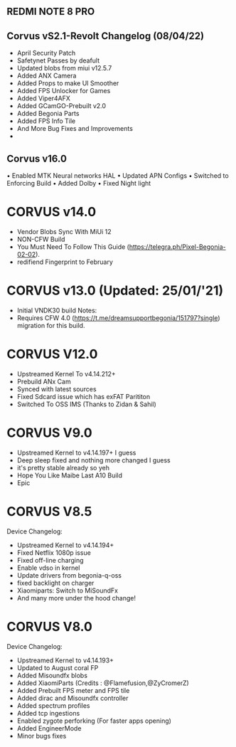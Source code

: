 ## REDMI NOTE 8 PRO

## Corvus vS2.1-Revolt Changelog (08/04/22)

- April Security Patch
- Safetynet Passes by deafult
- Updated blobs from miui v12.5.7
- Added ANX Camera
- Added Props to make UI Smoother
- Added FPS Unlocker for Games
- Added Viper4AFX
- Added GCamGO-Prebuilt v2.0
- Added Begonia Parts
- Added FPS Info Tile
- And More Bug Fixes and Improvements
- 
## Corvus v16.0
• Enabled MTK Neural networks HAL
• Updated APN Configs
• Switched to Enforcing Build
• Added Dolby
• Fixed Night light
# CORVUS v14.0 
- Vendor Blobs Sync With MiUi 12
- NON-CFW Build
- You Must Need To Follow This Guide (https://telegra.ph/Pixel-Begonia-02-02).
- redifiend Fingerprint to February

# CORVUS v13.0 (Updated: 25/01/'21)
- Initial VNDK30 build
Notes: 
- Requires CFW 4.0 (https://t.me/dreamsupportbegonia/151797?single) migration for this build. 

# CORVUS V12.0
- Upstreamed Kernel To v4.14.212+
- Prebuild ANx Cam
- Synced with latest sources
- Fixed Sdcard issue which has exFAT Parititon
- Switched To OSS IMS (Thanks to Zidan & Sahil)

# CORVUS V9.0
- Upstreamed Kernel to v4.14.197+ I guess
- Deep sleep fixed and nothing more changed I guess
- it's pretty stable already so yeh 
- Hope You Like Maibe Last A10 Build
- Epic 

# CORVUS V8.5

Device Changelog:
- Upstreamed Kernel to v4.14.194+
- Fixed Netflix 1080p issue
- Fixed off-line charging 
- Enable vdso in kernel 
- Update drivers from begonia-q-oss
- fixed backlight on charger
- Xiaomiparts: Switch to MiSoundFx 
- And many more under the hood change!

# CORVUS V8.0

Device Changelog:
- Upstreamed Kernel to v4.14.193+
- Updated to August coral FP
- Added Misoundfx blobs
- Added XiaomiParts (Credits : @Flamefusion,@ZyCromerZ)
- Added Prebuilt FPS meter and FPS tile
- Added dirac and Misoundfx controller
- Added spectrum profiles
- Added tcp ingestions
- Enabled zygote perforking (For faster apps opening)
- Added EngineerMode 
- Minor bugs fixes
